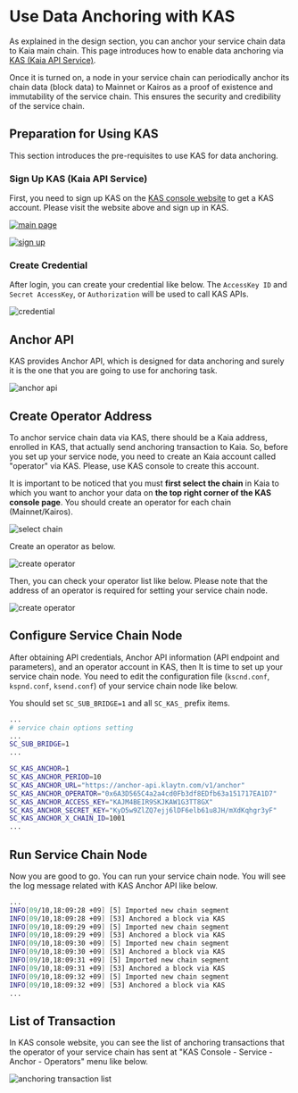 # Use Data Anchoring with KAS

As explained in the design section, you can anchor your service chain data to Kaia main chain.
This page introduces how to enable data anchoring via [KAS (Kaia API Service)](https://www.klaytnapi.com).

Once it is turned on, a node in your service chain can periodically anchor its chain data (block data) to Mainnet or Kairos as a proof of existence and immutability of the service chain.
This ensures the security and credibility of the service chain.

## Preparation for Using KAS <a id="preparation-with-kas"></a>

This section introduces the pre-requisites to use KAS for data anchoring.

### Sign Up KAS (Kaia API Service) <a id="sign-up-kas"></a>

First, you need to sign up KAS on the [KAS console website](https://www.klaytnapi.com) to get a KAS account.
Please visit the website above and sign up in KAS.

[![main page](/img/nodes/kas-main-en.png)](https://www.klaytnapi.com)

[![sign up](/img/nodes/kas-signup-en.png)](https://www.klaytnapi.com)

### Create Credential <a id="check-credential"></a>

After login, you can create your credential like below.
The `AccessKey ID` and `Secret AccessKey`, or `Authorization` will be used to call KAS APIs.

![credential](/img/nodes/kas-credential-en.png)

## Anchor API <a id="anchor-api"></a>

KAS provides Anchor API, which is designed for data anchoring and surely it is the one that you are going to use for anchoring task.

![anchor api](/img/nodes/kas-anchor-api-en.png)

## Create Operator Address <a id="create-kas-credential"></a>

To anchor service chain data via KAS, there should be a Kaia address, enrolled in KAS, that actually send anchoring transaction to Kaia. So, before you set up your service node, you need to create an Kaia account called "operator" via KAS. Please, use KAS console to create this account.

It is important to be noticed that you must **first select the chain** in Kaia to which you want to anchor your data on **the top right corner of the KAS console page**. You should create an operator for each chain (Mainnet/Kairos).

![select chain](/img/nodes/kas-select-chain-en.png)

Create an operator as below.

![create operator](/img/nodes/kas-create-operator-en.png)

Then, you can check your operator list like below.
Please note that the address of an operator is required for setting your service chain node.

![create operator](/img/nodes/kas-operator-list-en.png)

## Configure Service Chain Node <a id="configure-service-chain-node"></a>

After obtaining API credentials, Anchor API information (API endpoint and parameters), and an operator account in KAS, then It is time to set up your service chain node.
You need to edit the configuration file (`kscnd.conf`, `kspnd.conf`, `ksend.conf`) of your service chain node like below.

You should set `SC_SUB_BRIDGE=1` and all `SC_KAS_` prefix items.

```bash
...
# service chain options setting
...
SC_SUB_BRIDGE=1
...

SC_KAS_ANCHOR=1                                                         # 1: enable, 0: disable
SC_KAS_ANCHOR_PERIOD=10                                                 # Anchoring block period
SC_KAS_ANCHOR_URL="https://anchor-api.klaytn.com/v1/anchor"             # Anchor API URL
SC_KAS_ANCHOR_OPERATOR="0x6A3D565C4a2a4cd0Fb3df8EDfb63a151717EA1D7"     # Operator address
SC_KAS_ANCHOR_ACCESS_KEY="KAJM4BEIR9SKJKAW1G3TT8GX"                     # Credential Access key
SC_KAS_ANCHOR_SECRET_KEY="KyD5w9ZlZQ7ejj6lDF6elb61u8JH/mXdKqhgr3yF"     # Credential Secret key
SC_KAS_ANCHOR_X_CHAIN_ID=1001                                           # Mainnet: 8217, Kairos: 1001
...
```

## Run Service Chain Node <a id="run-service-chain-node"></a>

Now you are good to go. You can run your service chain node.
You will see the log message related with KAS Anchor API like below.

```bash
...
INFO[09/10,18:09:28 +09] [5] Imported new chain segment                number=86495 hash=5a20d6…cbca1b blocks=1  txs=3 elapsed=2.387ms  trieDBSize=5.10kB mgas=0.063 mgasps=26.383
INFO[09/10,18:09:28 +09] [53] Anchored a block via KAS                  blkNum=86495
INFO[09/10,18:09:29 +09] [5] Imported new chain segment                number=86496 hash=8897bc…4ea7e7 blocks=1  txs=3 elapsed=2.158ms  trieDBSize=5.10kB mgas=0.063 mgasps=29.188
INFO[09/10,18:09:29 +09] [53] Anchored a block via KAS                  blkNum=86496
INFO[09/10,18:09:30 +09] [5] Imported new chain segment                number=86497 hash=44b319…7d4247 blocks=1  txs=3 elapsed=2.346ms  trieDBSize=5.43kB mgas=0.063 mgasps=26.848
INFO[09/10,18:09:30 +09] [53] Anchored a block via KAS                  blkNum=86497
INFO[09/10,18:09:31 +09] [5] Imported new chain segment                number=86498 hash=0b98ba…73d654 blocks=1  txs=3 elapsed=2.235ms  trieDBSize=5.61kB mgas=0.063 mgasps=28.186
INFO[09/10,18:09:31 +09] [53] Anchored a block via KAS                  blkNum=86498
INFO[09/10,18:09:32 +09] [5] Imported new chain segment                number=86499 hash=4f01ab…3bc334 blocks=1  txs=3 elapsed=3.319ms  trieDBSize=5.61kB mgas=0.063 mgasps=18.977
INFO[09/10,18:09:32 +09] [53] Anchored a block via KAS                  blkNum=86499
...
```

## List of Transaction <a id="list-of-transaction"></a>

In KAS console website, you can see the list of anchoring transactions that the operator of your service chain has sent at "KAS Console - Service - Anchor - Operators" menu like below.

![anchoring transaction list](/img/nodes/kas-tx-list-en.png)
